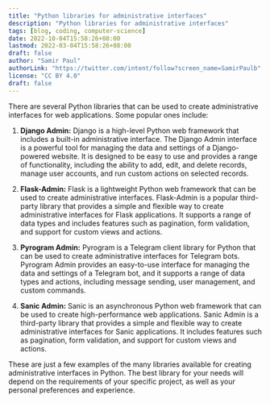 ```yaml
---
title: "Python libraries for administrative interfaces"
description: "Python libraries for administrative interfaces"
tags: [blog, coding, computer-science]
date: 2022-10-04T15:58:26+08:00
lastmod: 2022-03-04T15:58:26+08:00
draft: false
author: "Samir Paul"
authorLink: "https://twitter.com/intent/follow?screen_name=SamirPaulb"
license: "CC BY 4.0"
draft: false
---
```



<script async src="https://pagead2.googlesyndication.com/pagead/js/adsbygoogle.js?client=ca-pub-8274401353019049"
     crossorigin="anonymous"></script>
<!-- Display ads -->
<ins class="adsbygoogle"
     style="display:block"
     data-ad-client="ca-pub-8274401353019049"
     data-ad-slot="5522300086"
     data-ad-format="auto"
     data-full-width-responsive="true"></ins>
<script>
     (adsbygoogle = window.adsbygoogle || []).push({});
</script>


There are several Python libraries that can be used to create administrative interfaces for web applications. Some popular ones include:

1. **Django Admin:** Django is a high-level Python web framework that includes a built-in administrative interface. The Django Admin interface is a powerful tool for managing the data and settings of a Django-powered website. It is designed to be easy to use and provides a range of functionality, including the ability to add, edit, and delete records, manage user accounts, and run custom actions on selected records.

2. **Flask-Admin:** Flask is a lightweight Python web framework that can be used to create administrative interfaces. Flask-Admin is a popular third-party library that provides a simple and flexible way to create administrative interfaces for Flask applications. It supports a range of data types and includes features such as pagination, form validation, and support for custom views and actions.

3. **Pyrogram Admin:** Pyrogram is a Telegram client library for Python that can be used to create administrative interfaces for Telegram bots. Pyrogram Admin provides an easy-to-use interface for managing the data and settings of a Telegram bot, and it supports a range of data types and actions, including message sending, user management, and custom commands.

4. **Sanic Admin:** Sanic is an asynchronous Python web framework that can be used to create high-performance web applications. Sanic Admin is a third-party library that provides a simple and flexible way to create administrative interfaces for Sanic applications. It includes features such as pagination, form validation, and support for custom views and actions.

These are just a few examples of the many libraries available for creating administrative interfaces in Python. The best library for your needs will depend on the requirements of your specific project, as well as your personal preferences and experience.



